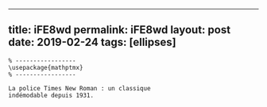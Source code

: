 ---
 title: iFE8wd
 permalink: iFE8wd
 layout: post
 date: 2019-02-24
 tags: [ellipses]
 ---

```latex% Dans le préambule
% -----------------
\usepackage{mathptmx}
% -----------------

La police Times New Roman : un classique
indémodable depuis 1931.
```